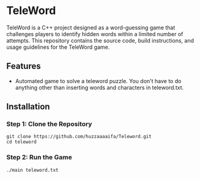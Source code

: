 # TeleWord

TeleWord is a C++ project designed as a word-guessing game that challenges players to identify hidden words within a limited number of attempts. This repository contains the source code, build instructions, and usage guidelines for the TeleWord game.

## Features

- Automated game to solve a teleword puzzle. You don't have to do anything other than inserting words and characters in teleword.txt.

## Installation

### Step 1: Clone the Repository

```shell
git clone https://github.com/huzzaaaaifa/Teleword.git
cd teleword
```

### Step 2: Run the Game

```shell
./main teleword.txt
```
